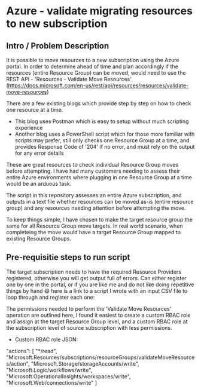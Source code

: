 # Azure - validate migrating resources to new subscription

## Intro / Problem Description

It is possible to move resources to a new subscription using the Azure portal. In order to determine ahead of time and plan accordingly if the resources (entire Resource Group) can be moved, would need to use the REST API - 'Resources - Validate Move Resources' (https://docs.microsoft.com/en-us/rest/api/resources/resources/validate-move-resources)

There are a few existing blogs which provide step by step on how to check one resource at a time. 
* This blog uses Postman which is easy to setup without much scripting experience
* Another blog uses a PowerShell script which for those more familiar with scripts may prefer, still only checks one Resource Group at a time, and provides Response Code of '204' if no error, and must rely on the output for any error details

These are great resources to check individual Resource Group moves before attempting. I have had many customers needing to assess their entire Azure environments where plugging in one Resource Group at a time would be an arduous task.

The script in this repository assesses an entire Azure subscription, and outputs in a text file whether resources can be moved as-is (entire resource group) and any resources needing attention before attempting the move.

To keep things simple, I have chosen to make the target resource group the same for all Resource Group move targets. In real world scenario, when completeing the move would have a target Resource Group mapped to existing Resource Groups.

## Pre-requisitie steps to run script

The target subscription needs to have the required Resource Providers registered, otherwise you will get output full of errors. Can either register one by one in the portal, or if you are like me and do not like doing repetitive things by hand :smile: here is a link to a script I wrote with an input CSV file to loop through and register each one:

The permissions needed to perform the 'Validate Move Resources' operation are outlined here, I found it easiest to create a custom RBAC role and assign at the target Resource Group level, and a custom RBAC role at the subscription level of source subscription with less permissions.

* Custom RBAC role JSON:

"actions": [
                    "*/read",
                    "Microsoft.Resources/subscriptions/resourceGroups/validateMoveResources/action",
                    "Microsoft.Storage/storageAccounts/write",
                    "Microsoft.Logic/workflows/write",
                    "Microsoft.OperationalInsights/workspaces/write",
                    "Microsoft.Web/connections/write"
                ]
